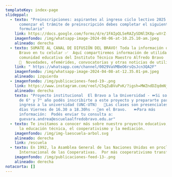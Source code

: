 ```yaml
---
templateKey: index-page
slideppal:
  - texto: "Preinscripciones: aspirantes al ingreso ciclo lectivo 2025. Para
      comenzar el trámite de preinscripción debes completar el siguiente
      formulario"
    link: https://docs.google.com/forms/d/e/1FAIpQLSeRAZySDNlIK8p-wVrZ-G0ivCKKuBpRCTvsO-iflBjMtQh7Qg/viewform?usp=sf_link
    imagenfondo: /img/whatsapp-image-2024-08-06-at-10.25.10-am.jpeg
    alineado: derecha
  - texto: SUMATE AL CANAL DE DIFUSIÓN DEL BRAVO! Toda la información oficial del
      Bravo en tu celular ✅  Aquí compartiremos información de utilidad para la
      comunidad educativa del Instituto Técnico Maestro Alfredo Bravo
      📝  Novedades, efemérides, convocatorias y otras noticias de utilidad 🙌
    link: " https://whatsapp.com/channel/0029VaVMBeO6rsQsJcn3QA2F"
    imagenfondo: /img/whatsapp-image-2024-04-08-at-12.35.01-pm.jpeg
    alineado: izquierda
  - imagenfondo: /img/publicaciones-feed-19-.png
    link: https://www.instagram.com/reel/C5qZuBVuPxK/?igsh=MWZndDZqdmNjYXlpeQ==
    alineado: derecha
    texto: "Proyecto institucional  El Bravo a la Universidad - ⏩Si sos estudiante
      de 6° y 7° año podés inscribirte a este proyecto y prepararte para el
      ingreso a la universidad (UNC-UTN)   📒Las clases son presenciales los
      días Viernes de 16.30 a 18.30hs - 📍en el Bravo.   ⏩Para más
      información:  Podés enviar tu consulta a:
      guevara.andrea@escuelaalfredobravo.edu.ar"
  - texto: Te invitamos a conocer más sobre nuestro proyecto educativo,  basado en
      la educación técnica, el cooperativismo y la mediación.
    imagenfondo: /img/img-laescuela-arbol.svg
    alineado: derecha
    link: /escuela
  - texto: En 1992, la Asamblea General de las Naciones Unidas en proclama Día
      Internacional de las Cooperativas.  Por más cooperativismo transformador!
    imagenfondo: /img/publicaciones-feed-13-.png
    alineado: derecha
notacorta: []
---
```


